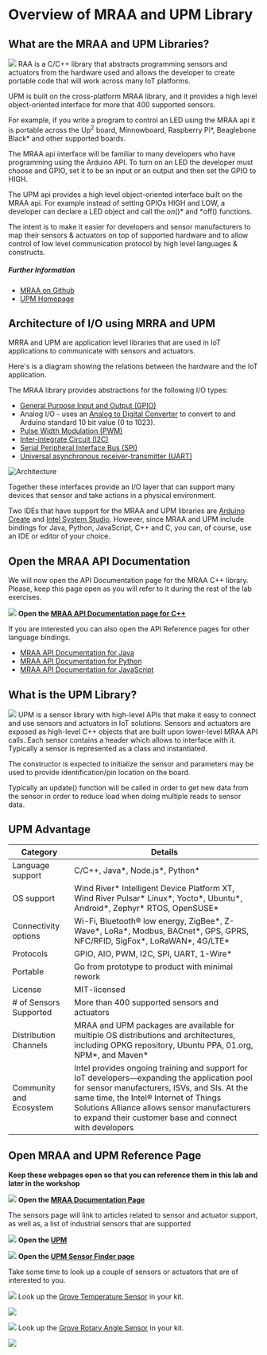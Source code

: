 # Overview of MRAA and UPM Library

## What are the MRAA and UPM Libraries?
![](./images/mraa.png)
RAA is a C/C++ library that abstracts programming sensors and actuators from the hardware used and allows the developer to create portable code that will work across many IoT platforms.

UPM is built on the cross-platform MRAA library, and it provides a high level object-oriented interface for more that 400 supported sensors. 

For example, if you write a program to control an LED using the MRAA api it is portable across the Up<sup>2</sup> board, Minnowboard, Raspberry Pi*, Beaglebone Black* and other supported boards. 

The MRAA api interface will be familiar to many developers who have programming using the Arduino API. To turn on an LED the developer must choose and GPIO, set it to be an input or an output and then set the GPIO to HIGH.

The UPM api provides a high level object-oriented interface built on the MRAA api. For example instead of setting GPIOs HIGH and LOW, a developer can declare a LED object and call the *on*()* and *off() functions.

The intent is to make it easier for developers and sensor manufacturers to map their sensors & actuators on top of supported hardware and to allow control of low level communication protocol by high level languages & constructs.

##### Further Information
- [MRAA on Github](https://github.com/intel-iot-devkit/mraa)
- [UPM Homepage](http://upm.mraa.io/)

## Architecture of I/O using MRRA and UPM
MRRA and UPM are application level libraries that are used in IoT applications to communicate with sensors and actuators.

Here's is a diagram showing the relations between the hardware and the IoT application.

The MRAA library provides abstractions for the following I/O types:
 * [General Purpose Input and Output (GPIO)](https://en.wikipedia.org/wiki/General-purpose_input/output)
 * Analog I/O - uses an [Analog to Digital Converter](https://en.wikipedia.org/wiki/Analog-to-digital_converter) to convert to and Arduino standard 10 bit value (0 to 1023).
 * [Pulse Width Modulation (PWM)](https://en.wikipedia.org/wiki/Pulse-width_modulation)
 * [Inter-integrate Circuit (I2C)](https://en.wikipedia.org/wiki/I%C2%B2C)
 * [Serial Peripheral Interface Bus (SPI)](https://en.wikipedia.org/wiki/Serial_Peripheral_Interface_Bus)
 * [Universal asynchronous receiver-transmitter (UART)](https://en.wikipedia.org/wiki/Universal_asynchronous_receiver-transmitter)

![Architecture](./images/arch.png)

Together these interfaces provide an I/O layer that can support many devices that sensor and take actions in a physical environment.

Two IDEs that have support for the MRAA and UPM libraries are [Arduino Create](https://create.rduino.cc) and [Intel System Studio](). However, since MRAA and UPM include bindings for Java, Python, JavaScript, C++ and C, you can, of course, use an IDE or editor of your choice.

## Open the MRAA API Documentation
We will now open the API Documentation page for the MRAA C++ library. Please, keep this page open as you will refer to it during the rest of the lab exercises.

![](./images/action.png) **Open the [MRAA API Documentation page for C++](https://iotdk.intel.com/docs/master/mraa/)**

If you are interested you can also open the API Reference pages for other language bindings.
* [MRAA API Documentation for Java](https://iotdk.intel.com/docs/master/mraa/java/)
* [MRAA API Documentation for Python](https://iotdk.intel.com/docs/master/mraa/python/)
* [MRAA API Documentation for JavaScript](https://iotdk.intel.com/docs/master/mraa/node/)

## What is the UPM Library?
![](./images/logo.png)
UPM is a sensor library with high-level APIs that make it easy to connect and use sensors and actuators in IoT solutions. Sensors and actuators are exposed as high-level C++ objects that are built upon lower-level MRAA API calls. Each sensor contains a header which allows to interface with it. Typically a sensor is represented as a class and instantiated.

The constructor is expected to initialize the sensor and parameters may be used to provide identification/pin location on the board.

Typically an update() function will be called in order to get new data from the sensor in order to reduce load when doing multiple reads to sensor data.

## UPM Advantage


|        Category  | Details          |
|------------------|------------------|
| Language support | C/C++, Java*, Node.js*, Python*| 
| OS support | Wind River* Intelligent Device Platform XT, Wind River Pulsar* Linux*, Yocto*, Ubuntu*, Android*, Zephyr* RTOS, OpenSUSE*| 
| Connectivity options | Wi-Fi, Bluetooth® low energy, ZigBee*, Z-Wave*, LoRa*, Modbus, BACnet*, GPS, GPRS, NFC/RFID, SigFox*, LoRaWAN*, 4G/LTE*| 
| Protocols | GPIO, AIO, PWM, I2C, SPI, UART, 1-Wire* | 
| Portable | Go from prototype to product with minimal rework | 
| License | MIT-licensed | 
| # of Sensors Supported | More than 400 supported sensors and actuators| 
| Distribution Channels | MRAA and UPM packages are available for multiple OS distributions and architectures, including OPKG repository, Ubuntu PPA, 01.org, NPM*, and Maven*|
| Community and Ecosystem | Intel provides ongoing training and support for IoT developers—expanding the application pool for sensor manufacturers, ISVs, and SIs. At the same time, the Intel® Internet of Things Solutions Alliance allows sensor manufacturers to expand their customer base and connect with developers|

## Open MRAA and UPM Reference Page

**Keep these webpages open so that you can reference them in this lab and later in the workshop**

![](./images/action.png) **Open the [MRAA Documentation Page](https://iotdk.intel.com/docs/master/mraa/)**

The sensors page will link to articles related to sensor and actuator support, as well as, a list of industrial sensors that are supported

![](./images/action.png) **Open the [UPM](https://upm.mraa.io/)**

![](./images/action.png) **Open the [UPM Sensor Finder page](https://upm.mraa.io/findSensor.html)**

Take some time to look up a couple of sensors or actuators that are of interested to you.

![](./images/action.png) Look up the [Grove Temperature Sensor](https://upm.mraa.io/sensorDetail.html?name=Temperature) in your kit.

![](./images/temp.png)

![](./images/action.png) Look up the [Grove Rotary Angle Sensor](https://upm.mraa.io/sensorDetail.html?name=rotary) in your kit.

![](./images/rotary.png)
